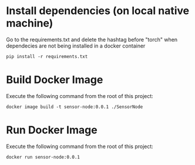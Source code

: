 # Install dependencies (on local native machine)
Go to the requirements.txt and delete the hashtag before "torch" when dependecies are not being installed in a docker container

```
pip install -r requirements.txt
```

# Build Docker Image
Execute the following command from the root of this project:

```
docker image build -t sensor-node:0.0.1 ./SensorNode
```

# Run Docker Image
Execute the following command from the root of this project:

```
docker run sensor-node:0.0.1
```
